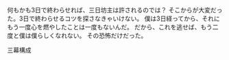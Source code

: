 何もかも3日で終わらせれば、三日坊主は許されるのでは？
そこからが大変だった。3日で終わらせるコツを探さなきゃいけない。
僕は3日経ってから、それにもう一度心を燃やしたことは一度もないんだ。
だから、これを逃せば、もう二度と僕は僕らしくなれない。
その恐怖だけだった。

三幕構成